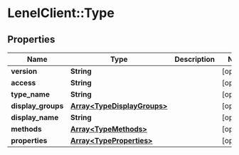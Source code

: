 # LenelClient::Type

## Properties
Name | Type | Description | Notes
------------ | ------------- | ------------- | -------------
**version** | **String** |  | [optional] 
**access** | **String** |  | [optional] 
**type_name** | **String** |  | [optional] 
**display_groups** | [**Array&lt;TypeDisplayGroups&gt;**](TypeDisplayGroups.md) |  | [optional] 
**display_name** | **String** |  | [optional] 
**methods** | [**Array&lt;TypeMethods&gt;**](TypeMethods.md) |  | [optional] 
**properties** | [**Array&lt;TypeProperties&gt;**](TypeProperties.md) |  | [optional] 


